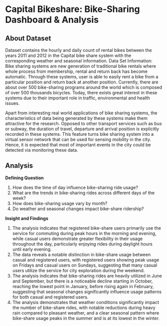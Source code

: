 # Capital Bikeshare: Bike-Sharing Dashboard & Analysis
## About Dataset
Dataset contains the hourly and daily count of rental bikes between the years 2011 and 2012 in the Capital bike share system with the corresponding weather and seasonal information.
Data Set Information:
Bike sharing systems are new generation of traditional bike rentals where whole process from membership, rental and return back has become automatic. Through these systems, user is able to easily rent a bike from a particular position and return back at another position. Currently, there are about over 500 bike-sharing programs around the world which is composed of over 500 thousands bicycles. Today, there exists great interest in these systems due to their important role in traffic, environmental and health issues.

Apart from interesting real world applications of bike sharing systems, the characteristics of data being generated by these systems make them attractive for the research. Opposed to other transport services such as bus or subway, the duration of travel, departure and arrival position is explicitly recorded in these systems. This feature turns bike sharing system into a virtual sensor network that can be used for sensing mobility in the city. Hence, it is expected that most of important events in the city could be detected via monitoring these data.

## Analysis
**Defining Question**
1. How does the time of day influence bike-sharing ride usage?
2. What are the trends in bike-sharing rides across different days of the week?
3. How does bike-sharing usage vary by month?
4. Do weather and seasonal changes impact bike-share ridership?

**Insight and Findings**
1. The analysis indicates that registered bike-share users primarily use the service for commuting during peak hours in the morning and evening, while casual users demonstrate greater flexibility in their usage throughout the day, particularly enjoying rides during daylight hours until early evening.
2. The data reveals a notable distinction in bike-share usage between casual and registered users, with registered users showing peak usage on Fridays and casual users on Sundays, suggesting that many casual users utilize the service for city exploration during the weekend.
3. The analysis indicates that bike-sharing rides are heavily utilized in June and September, but there is a noticeable decline starting in October, reaching the lowest point in January, before rising again in February, suggesting that seasonal changes significantly influence usage patterns for both casual and registered users.
4. The analysis demonstrates that weather conditions significantly impact the number of bike-share rides, with notable reductions during heavy rain compared to pleasant weather, and a clear seasonal pattern where bike-share usage peaks in the summer and is at its lowest in the winter.
